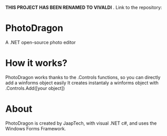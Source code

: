 **THIS PROJECT HAS BEEN RENAMED TO VIVALDI**
. Link to the repository: 

# PhotoDragon
A .NET open-source photo editor

# How it works?
PhotoDragon works thanks to the .Controls functions, so you can directly add a winforms object easily
It creates instantaly a winforms object with .Controls.Add([your object])

# About
PhotoDragon is created by JaapTech, with visual .NET c#, and uses the Windows Forms Framework.
